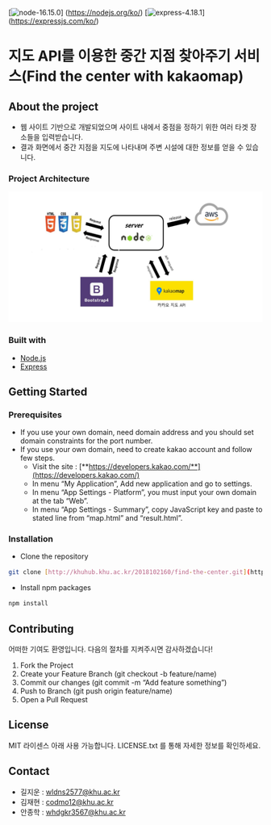 [![node-16.15.0](https://img.shields.io/badge/Node-16.15.0-green?logo=nodedotjs)] (https://nodejs.org/ko/)
[![express-4.18.1](https://img.shields.io/badge/Express-4.18.1-green?logo=express)] (https://expressjs.com/ko/)

# 지도 API를 이용한 중간 지점 찾아주기 서비스(Find the center with kakaomap)

## About the project

- 웹 사이트 기반으로 개발되었으며 사이트 내에서 중점을 정하기 위한 여러 타겟 장소들을 입력받습니다.
- 결과 화면에서 중간 지점을 지도에 나타내며 주변 시설에 대한 정보를 얻을 수 있습니다.

### Project Architecture

![project_architecture](./image/project_architecture.png)

### Built with

- [Node.js](https://nodejs.org/ko/)
- [Express](https://expressjs.com/ko/)

## Getting Started

### Prerequisites

- If you use your own domain, need domain address and you should set domain constraints for the port number.
- If you use your own domain, need to create kakao account and follow few steps.
    - Visit the site : [**https://developers.kakao.com/**](https://developers.kakao.com/)
    - In menu “My Application”, Add new application and go to settings.
    - In menu “App Settings - Platform”, you must input your own domain at the tab “Web”.
    - In menu “App Settings - Summary”, copy JavaScript key and paste to stated line from “map.html” and “result.html”.

### Installation

- Clone the repository

```bash
git clone [http://khuhub.khu.ac.kr/2018102160/find-the-center.git](http://khuhub.khu.ac.kr/2018102160/find-the-center.git)
```

- Install npm packages

```bash
npm install
```

## **Contributing**

어떠한 기여도 환영입니다. 다음의 절차를 지켜주시면 감사하겠습니다!

1. Fork the Project
2. Create your Feature Branch (git checkout -b feature/name)
3. Commit our changes (git commit -m “Add feature something”)
4. Push to Branch (git push origin feature/name)
5. Open a Pull Request

## **License**

MIT 라이센스 아래 사용 가능합니다. LICENSE.txt 를 통해 자세한 정보를 확인하세요.

## **Contact**

- 길지운 : wldns2577@khu.ac.kr
- 김재현 : codmo12@khu.ac.kr
- 안종학 : whdgkr3567@khu.ac.kr